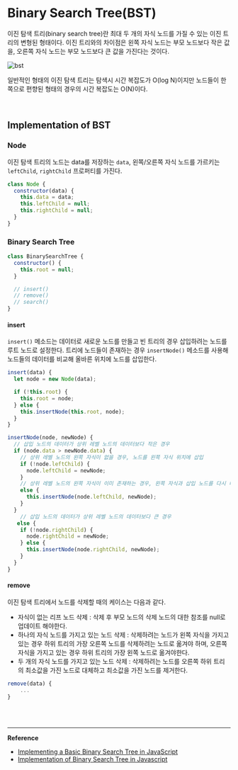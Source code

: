 # Binary Search Tree(BST)

이진 탐색 트리(binary search tree)란 최대 두 개의 자식 노드를 가질 수 있는 이진 트리의 변형된 형태이다. 이진 트리와의 차이점은 왼쪽 자식 노드는 부모 노드보다 작은 값을, 오른쪽 자식 노드는 부모 노드보다 큰 값을 가진다는 것이다.

![bst](https://res.cloudinary.com/practicaldev/image/fetch/s--mx-V3dBz--/c_imagga_scale,f_auto,fl_progressive,h_420,q_auto,w_1000/https://dev-to-uploads.s3.amazonaws.com/i/26akpm3rhzebyt66jjuq.jpg)



일반적인 형태의 이진 탐색 트리는 탐색시 시간 복잡도가 O(log N)이지만 노드들이 한 쪽으로 편향된 형태의 경우의 시간 복잡도는 O(N)이다.

<br>

## Implementation of BST

### Node

이진 탐색 트리의 노드는 data를 저장하는 `data`, 왼쪽/오른쪽 자식 노드를 가르키는 `leftChild`, `rightChild` 프로퍼티를 가진다.

```javascript
class Node {
  constructor(data) {
    this.data = data;
    this.leftChild = null;
    this.rightChild = null;
  }
}
```

### Binary Search Tree

```javascript
class BinarySearchTree {
  constructor() {
    this.root = null;
  }

  // insert()
  // remove()
  // search()
}
```

#### insert

`insert()` 메소드는 데이터로 새로운 노드를 만들고 빈 트리의 경우 삽입하려는 노드를 루트 노드로 설정한다. 트리에 노드들이 존재하는 경우 `insertNode()` 메소드를 사용해 노드들의 데이터를 비교해 올바른 위치에 노드를 삽입한다.

```javascript
insert(data) {
  let node = new Node(data);

  if (!this.root) {
    this.root = node;
  } else {
    this.insertNode(this.root, node);
  }
}

insertNode(node, newNode) {
  // 삽입 노드의 데이터가 상위 레벨 노드의 데이터보다 작은 경우
  if (node.data > newNode.data) {
    // 상위 레벨 노드의 왼쪽 자식이 없을 경우, 노드를 왼쪽 자식 위치에 삽입
    if (!node.leftChild) {
      node.leftChild = newNode;
    } 
    // 상위 레벨 노드의 왼쪽 자식이 이미 존재하는 경우, 왼쪽 자식과 삽입 노드를 다시 비교
    else {
      this.insertNode(node.leftChild, newNode);
    }
  }
    // 삽입 노드의 데이터가 상위 레벨 노드의 데이터보다 큰 경우
   else {
    if (!node.rightChild) {
      node.rightChild = newNode;
    } else {
      this.insertNode(node.rightChild, newNode);
    }
  }
}
```

#### remove

이진 탐색 트리에서 노드를 삭제할 때의 케이스는 다음과 같다.

- 자식이 없는 리프 노드 삭제 : 삭제 후 부모 노드의 삭제 노드의 대한 참조를 null로 업데이트 해야한다.
- 하나의 자식 노드를 가지고 있는 노드 삭제 : 삭제하려는 노드가 왼쪽 자식을 가지고 있는 경우 하위 트리의 가장 오른쪽 노드를 삭제하려는 노드로 옮겨야 하며, 오른쪽 자식을 가지고 있는 경우 하위 트리의 가장 왼쪽 노드로 옮겨야한다.
- 두 개의 자식 노드를 가지고 있는 노드 삭제 : 삭제하려는 노드를 오른쪽 하위 트리의 최소값을 가진 노드로 대체하고 최소값을 가진 노드를 제거한다. 

```javascript
remove(data) {
	...
}
```

<br>

<br>

------

**Reference**

- [Implementing a Basic Binary Search Tree in JavaScript](https://dev.to/seanwelshbrown/implementing-a-basic-binary-search-tree-in-javascript-57g4)
- [Implementation of Binary Search Tree in Javascript](https://www.geeksforgeeks.org/implementation-binary-search-tree-javascript/)
